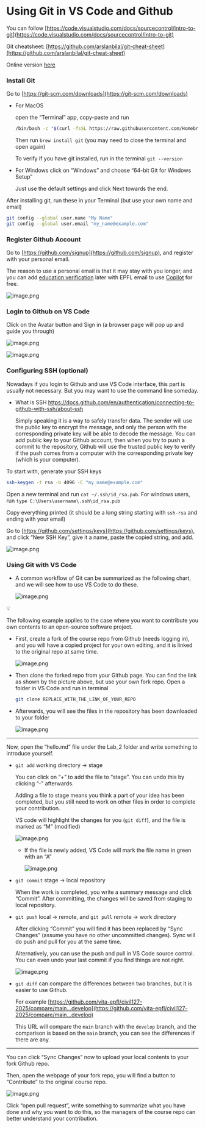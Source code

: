 # Using Git in VS Code and Github

You can follow [https://code.visualstudio.com/docs/sourcecontrol/intro-to-git](https://code.visualstudio.com/docs/sourcecontrol/intro-to-git)

Git cheatsheet: [https://github.com/arslanbilal/git-cheat-sheet](https://github.com/arslanbilal/git-cheat-sheet)

Online version [here](https://www.notion.so/Using-Git-in-VS-Code-and-Github-19f44b73854b809fa008c4b593054741?pvs=21)

### Install Git

Go to [https://git-scm.com/downloads](https://git-scm.com/downloads)

- For MacOS
    
    open the “Terminal” app, copy-paste and run
    
    ```bash
    /bin/bash -c "$(curl -fsSL https://raw.githubusercontent.com/Homebrew/install/HEAD/install.sh)"
    ```
    
    Then run `brew install git` (you may need to close the terminal and open again)
    
    To verify if you have git installed, run in the terminal `git --version` 
    
- For Windows click on “Windows” and choose “64-bit Git for Windows Setup”
    
    Just use the default settings and click Next towards the end.

After installing git, run these in your Terminal (but use your own name and email)

```bash
git config --global user.name "My Name"
git config --global user.email "my_name@example.com"
```

### Register Github Account

Go to [https://github.com/signup](https://github.com/signup), and register with your personal email.

The reason to use a personal email is that it may stay with you longer, and you can add [education verification](https://github.com/education) later with EPFL email to use [Copilot](https://github.com/features/copilot) for free.

![image.png](imgs/image.png)

### Login to Github on VS Code

Click on the Avatar button and Sign in (a browser page will pop up and guide you through)

![image.png](imgs/image%201.png)

![image.png](imgs/image%202.png)

### Configuring SSH (optional)

Nowadays if you login to Github and use VS Code interface, this part is usually not necessary. But you may want to use the command line someday.

- What is SSH https://docs.github.com/en/authentication/connecting-to-github-with-ssh/about-ssh
    
    Simply speaking it is a way to safely transfer data. The sender will use the public key to encrypt the message, and only the person with the corresponding private key will be able to decode the message. You can add public key to your Github account, then when you try to push a commit to the repository, Github will use the trusted public key to verify if the push comes from a computer with the corresponding private key (which is your computer).
    
To start with, generate your SSH keys
```bash
ssh-keygen -t rsa -b 4096 -C "my_name@example.com"
```

Open a new terminal and run `cat ~/.ssh/id_rsa.pub`.
For windows users, run `type C:\Users\username\.ssh\id_rsa.pub`

Copy everything printed (it should be a long string starting with `ssh-rsa` and ending with your email)

Go to [https://github.com/settings/keys](https://github.com/settings/keys), and click “New SSH Key”, give it a name, paste the copied string, and add. 

![image.png](imgs/image%203.png)

### Using Git with VS Code

- A common workflow of Git can be summarized as the following chart, and we will see how to use VS Code to do these.
    
    ![image.png](imgs/image%204.png)
    

<aside>
💡

The following example applies to the case where you want to contribute you own contents to an open-source software project. 

</aside>

- First, create a fork of the course repo from Github (needs logging in), and you will have a copied project for your own editing, and it is linked to the original repo at same time.
    
    ![image.png](imgs/image%205.png)
    
- Then clone the forked repo from your Github page. You can find the link as shown by the picture above, but use your own fork repo. Open a folder in VS Code and run in terminal
    
    ```bash
    git clone REPLACE_WITH_THE_LINK_OF_YOUR_REPO
    ```
    
- Afterwards, you will see the files in the repository has been downloaded to your folder
    
    ![image.png](imgs/image%206.png)
    

---

Now, open the “hello.md” file under the Lab_2 folder and write something to introduce yourself.

- `git add` working directory → stage
    
    You can click on “+” to add the file to “stage”. You can undo this by clicking “-” afterwards.
    
    Adding a file to stage means you think a part of your idea has been completed, but you still need to work on other files in order to complete your contribution.
    
    VS code will highlight the changes for you (`git diff`), and the file is marked as “M” (modified)
    
    ![image.png](imgs/image%207.png)
    
    - If the file is newly added, VS Code will mark the file name in green with an “A”
        
        ![image.png](imgs/image%208.png)
        
- `git commit` stage → local repository
    
    When the work is completed, you write a summary message and click “Commit”. After committing, the changes will be saved from staging to local repository. 
    
- `git push` local → remote, and `git pull` remote → work directory
    
    After clicking “Commit” you will find it has been replaced by “Sync Changes” (assume you have no other uncommitted changes). Sync will do push and pull for you at the same time.
    
    Alternatively, you can use the push and pull in VS Code source control. You can even undo your last commit if you find things are not right. 
    
    ![image.png](imgs/image%209.png)
    
- `git diff` can compare the differences between two branches, but it is easier to use Github.
    
    For example [https://github.com/vita-epfl/civil127-2025/compare/main...develop](https://github.com/vita-epfl/civil127-2025/compare/main...develop)
    
    This URL will compare the `main` branch with the `develop` branch, and the comparison is based on the `main` branch, you can see the differences if there are any.
    

---

You can click “Sync Changes” now to upload your local contents to your fork Github repo. 

Then, open the webpage of your fork repo, you will find a button to “Contribute” to the original course repo. 

![image.png](imgs/image%2010.png)

Click “open pull request”, write something to summarize what you have done and why you want to do this, so the managers of the course repo can better understand your contribution.